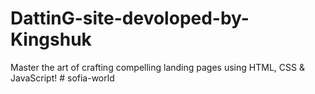 # DattinG-site-devoloped-by-Kingshuk
Master the art of crafting compelling landing pages using HTML, CSS &amp; JavaScript!
#   s o f i a - w o r l d  
 
